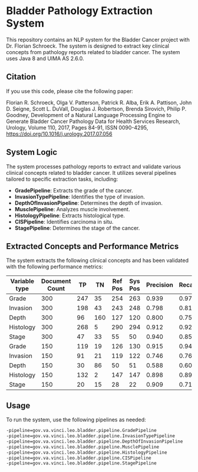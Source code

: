 # Bladder Pathology Extraction System

This repository contains an NLP system for the Bladder Cancer project with Dr. Florian Schroeck. The system is designed to extract key clinical concepts from pathology reports related to bladder cancer. The system uses Java 8 and UIMA AS 2.6.0.

## Citation
If you use this code, please cite the following paper:

Florian R. Schroeck, Olga V. Patterson, Patrick R. Alba, Erik A. Pattison, John D. Seigne, Scott L. DuVall, Douglas J. Robertson, Brenda Sirovich, Philip P. Goodney,
Development of a Natural Language Processing Engine to Generate Bladder Cancer Pathology Data for Health Services Research,
Urology,
Volume 110,
2017,
Pages 84-91,
ISSN 0090-4295,
https://doi.org/10.1016/j.urology.2017.07.056

## System Logic

The system processes pathology reports to extract and validate various clinical concepts related to bladder cancer. It utilizes several pipelines tailored to specific extraction tasks, including:

- **GradePipeline**: Extracts the grade of the cancer.
- **InvasionTypePipeline**: Identifies the type of invasion.
- **DepthOfInvasionPipeline**: Determines the depth of invasion.
- **MusclePipeline**: Analyzes muscle involvement.
- **HistologyPipeline**: Extracts histological type.
- **CISPipeline**: Identifies carcinoma in situ.
- **StagePipeline**: Determines the stage of the cancer.

## Extracted Concepts and Performance Metrics

The system extracts the following clinical concepts and has been validated with the following performance metrics:

| Variable type | Document Count | TP  | TN  | Ref Pos | Sys Pos | Precision | Recall |
|---------------|----------------|-----|-----|---------|---------|-----------|--------|
| Grade         | 300            | 247 | 35  | 254     | 263     | 0.939     | 0.972  |
| Invasion      | 300            | 198 | 43  | 243     | 248     | 0.798     | 0.815  |
| Depth         | 300            | 96  | 160 | 127     | 120     | 0.800     | 0.756  |
| Histology     | 300            | 268 | 5   | 290     | 294     | 0.912     | 0.924  |
| Stage         | 300            | 47  | 33  | 55      | 50      | 0.940     | 0.855  |
| Grade         | 150            | 119 | 19  | 126     | 130     | 0.915     | 0.944  |
| Invasion      | 150            | 91  | 21  | 119     | 122     | 0.746     | 0.765  |
| Depth         | 150            | 30  | 86  | 50      | 51      | 0.588     | 0.600  |
| Histology     | 150            | 132 | 2   | 147     | 147     | 0.898     | 0.898  |
| Stage         | 150            | 20  | 15  | 28      | 22      | 0.909     | 0.714  |

## Usage

To run the system, use the following pipelines as needed:

```sh
-pipeline=gov.va.vinci.leo.bladder.pipeline.GradePipeline
-pipeline=gov.va.vinci.leo.bladder.pipeline.InvasionTypePipeline
-pipeline=gov.va.vinci.leo.bladder.pipeline.DepthOfInvasionPipeline
-pipeline=gov.va.vinci.leo.bladder.pipeline.MusclePipeline
-pipeline=gov.va.vinci.leo.bladder.pipeline.HistologyPipeline
-pipeline=gov.va.vinci.leo.bladder.pipeline.CISPipeline
-pipeline=gov.va.vinci.leo.bladder.pipeline.StagePipeline
```

